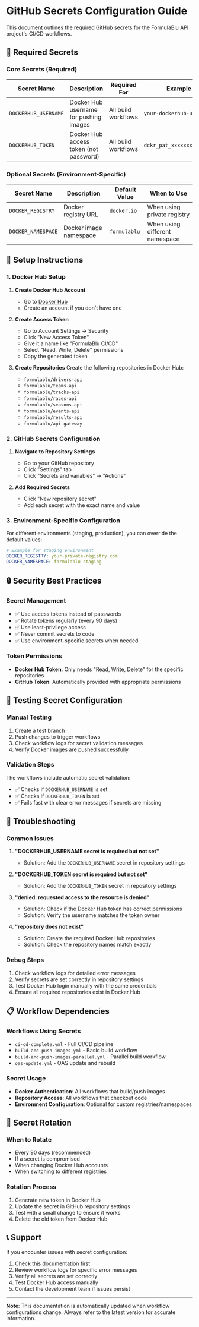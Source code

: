 # GitHub Secrets Configuration Guide

This document outlines the required GitHub secrets for the FormulaBlu API project's CI/CD workflows.

## 🔐 Required Secrets

### Core Secrets (Required)

| Secret Name          | Description                            | Required For        | Example Value                   |
| -------------------- | -------------------------------------- | ------------------- | ------------------------------- |
| `DOCKERHUB_USERNAME` | Docker Hub username for pushing images | All build workflows | `your-dockerhub-username`       |
| `DOCKERHUB_TOKEN`    | Docker Hub access token (not password) | All build workflows | `dckr_pat_xxxxxxxxxxxxxxxxxxxx` |

### Optional Secrets (Environment-Specific)

| Secret Name        | Description            | Default Value | When to Use                    |
| ------------------ | ---------------------- | ------------- | ------------------------------ |
| `DOCKER_REGISTRY`  | Docker registry URL    | `docker.io`   | When using private registry    |
| `DOCKER_NAMESPACE` | Docker image namespace | `formulablu`  | When using different namespace |

## 🚀 Setup Instructions

### 1. Docker Hub Setup

1. **Create Docker Hub Account**

    - Go to [Docker Hub](https://hub.docker.com)
    - Create an account if you don't have one

2. **Create Access Token**

    - Go to Account Settings → Security
    - Click "New Access Token"
    - Give it a name like "FormulaBlu CI/CD"
    - Select "Read, Write, Delete" permissions
    - Copy the generated token

3. **Create Repositories**
   Create the following repositories in Docker Hub:
    - `formulablu/drivers-api`
    - `formulablu/teams-api`
    - `formulablu/tracks-api`
    - `formulablu/races-api`
    - `formulablu/seasons-api`
    - `formulablu/events-api`
    - `formulablu/results-api`
    - `formulablu/api-gateway`

### 2. GitHub Secrets Configuration

1. **Navigate to Repository Settings**

    - Go to your GitHub repository
    - Click "Settings" tab
    - Click "Secrets and variables" → "Actions"

2. **Add Required Secrets**
    - Click "New repository secret"
    - Add each secret with the exact name and value

### 3. Environment-Specific Configuration

For different environments (staging, production), you can override the default values:

```yaml
# Example for staging environment
DOCKER_REGISTRY: your-private-registry.com
DOCKER_NAMESPACE: formulablu-staging
```

## 🔒 Security Best Practices

### Secret Management

-   ✅ Use access tokens instead of passwords
-   ✅ Rotate tokens regularly (every 90 days)
-   ✅ Use least-privilege access
-   ✅ Never commit secrets to code
-   ✅ Use environment-specific secrets when needed

### Token Permissions

-   **Docker Hub Token**: Only needs "Read, Write, Delete" for the specific repositories
-   **GitHub Token**: Automatically provided with appropriate permissions

## 🧪 Testing Secret Configuration

### Manual Testing

1. Create a test branch
2. Push changes to trigger workflows
3. Check workflow logs for secret validation messages
4. Verify Docker images are pushed successfully

### Validation Steps

The workflows include automatic secret validation:

-   ✅ Checks if `DOCKERHUB_USERNAME` is set
-   ✅ Checks if `DOCKERHUB_TOKEN` is set
-   ✅ Fails fast with clear error messages if secrets are missing

## 🚨 Troubleshooting

### Common Issues

1. **"DOCKERHUB_USERNAME secret is required but not set"**

    - Solution: Add the `DOCKERHUB_USERNAME` secret in repository settings

2. **"DOCKERHUB_TOKEN secret is required but not set"**

    - Solution: Add the `DOCKERHUB_TOKEN` secret in repository settings

3. **"denied: requested access to the resource is denied"**

    - Solution: Check if the Docker Hub token has correct permissions
    - Solution: Verify the username matches the token owner

4. **"repository does not exist"**
    - Solution: Create the required Docker Hub repositories
    - Solution: Check the repository names match exactly

### Debug Steps

1. Check workflow logs for detailed error messages
2. Verify secrets are set correctly in repository settings
3. Test Docker Hub login manually with the same credentials
4. Ensure all required repositories exist in Docker Hub

## 📋 Workflow Dependencies

### Workflows Using Secrets

-   `ci-cd-complete.yml` - Full CI/CD pipeline
-   `build-and-push-images.yml` - Basic build workflow
-   `build-and-push-images-parallel.yml` - Parallel build workflow
-   `oas-update.yml` - OAS update and rebuild

### Secret Usage

-   **Docker Authentication**: All workflows that build/push images
-   **Repository Access**: All workflows that checkout code
-   **Environment Configuration**: Optional for custom registries/namespaces

## 🔄 Secret Rotation

### When to Rotate

-   Every 90 days (recommended)
-   If a secret is compromised
-   When changing Docker Hub accounts
-   When switching to different registries

### Rotation Process

1. Generate new token in Docker Hub
2. Update the secret in GitHub repository settings
3. Test with a small change to ensure it works
4. Delete the old token from Docker Hub

## 📞 Support

If you encounter issues with secret configuration:

1. Check this documentation first
2. Review workflow logs for specific error messages
3. Verify all secrets are set correctly
4. Test Docker Hub access manually
5. Contact the development team if issues persist

---

**Note**: This documentation is automatically updated when workflow configurations change. Always refer to the latest version for accurate information.
